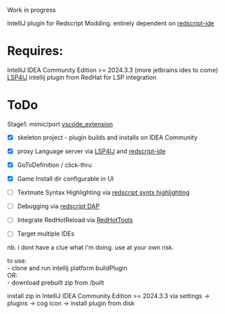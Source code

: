 Work in progress   

IntelliJ plugin for Redscript Modding. entirely dependent on [redscript-ide](https://github.com/jac3km4/redscript-ide)
# Requires:
IntelliJ IDEA Community Edition >= 2024.3.3 (more jetbrains ides to come)
[LSP4IJ](https://github.com/redhat-developer/lsp4ij) intellij plugin from RedHat for LSP integration

# ToDo  

Stage1: mimic/port [vscode_extension](https://github.com/jac3km4/redscript-ide-vscode?tab=readme-ov-file)  

- [x] skeleton project - plugin builds and installs on IDEA Community
- [x] proxy Language server via [LSP4IJ](https://github.com/redhat-developer/lsp4ij) and [redscript-ide](https://github.com/jac3km4/redscript-ide)  
- [x] GoToDefinition / click-thru 
- [x] Game Install dir configurable in UI
- [ ] Textmate Syntax Highlighting via [redscript syntx highlighting](https://github.com/jackhumbert/redscript-syntax-highlighting)  
- [ ] Debugging via [redscript DAP](https://github.com/jac3km4/redscript-dap)  
- [ ] Integrate  RedHotReload via [RedHotTools](https://github.com/psiberx/cp2077-red-hot-tools)
- [ ] Target multiple IDEs


nb. i dont have a clue what i'm doing. use at your own risk.

to use:  
    - clone and run intellij platform buildPlugin  
OR:  
    - download prebuilt zip from /built  

install zip in IntelliJ IDEA Community Edition >= 2024.3.3 via settings -> plugins -> cog icon -> install plugin from disk  
